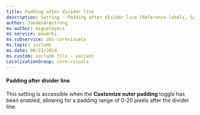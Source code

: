 ```yaml
---
title: Padding after divider line
description: Setting - Padding after divider line (Reference labels, Spacing, Padding after divider line)
author: JaedenArmstrong
ms.author: miguelmyers
ms.service: powerbi
ms.subservice: pbi-corevisuals
ms.topic: include
ms.date: 06/21/2024
ms.custom: include file - variant
LocalizationGroup: core-visuals
---
```

#### Padding after divider line

This setting is accessible when the **Customize outer padding** toggle has been enabled, allowing for a padding range of 0-20 pixels after the divider line.

